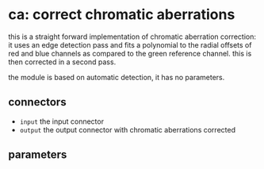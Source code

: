 # ca: correct chromatic aberrations

this is a straight forward implementation of chromatic aberration
correction: it uses an edge detection pass and fits a polynomial to
the radial offsets of red and blue channels as compared to the green
reference channel. this is then corrected in a second pass.

the module is based on automatic detection, it has no parameters.

## connectors

* `input` the input connector
* `output` the output connector with chromatic aberrations corrected

## parameters
